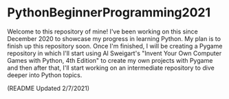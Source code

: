 # PythonBeginnerProgramming2021
Welcome to this repository of mine! I've been working on this since December 2020 to showcase my progress in learning Python. My plan is to finish up this repository soon.
Once I'm finished, I will be creating a Pygame repository in which I'll start using Al Sweigart's "Invent Your Own Computer Games with Python, 4th Edition" to create my own projects with Pygame and then after that, I'll start working on an intermediate repository to dive deeper into Python topics.

(README Updated 2/7/2021)
